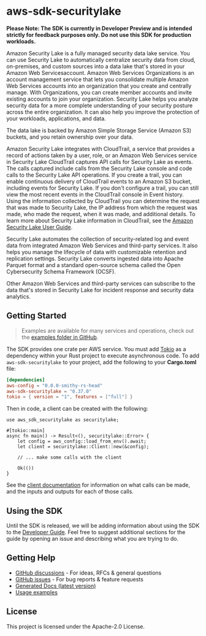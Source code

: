 # aws-sdk-securitylake

**Please Note: The SDK is currently in Developer Preview and is intended strictly for
feedback purposes only. Do not use this SDK for production workloads.**

Amazon Security Lake is a fully managed security data lake service. You can use Security Lake to automatically centralize security data from cloud, on-premises, and custom sources into a data lake that's stored in your Amazon Web Servicesaccount. Amazon Web Services Organizations is an account management service that lets you consolidate multiple Amazon Web Services accounts into an organization that you create and centrally manage. With Organizations, you can create member accounts and invite existing accounts to join your organization. Security Lake helps you analyze security data for a more complete understanding of your security posture across the entire organization. It can also help you improve the protection of your workloads, applications, and data.

The data lake is backed by Amazon Simple Storage Service (Amazon S3) buckets, and you retain ownership over your data.

Amazon Security Lake integrates with CloudTrail, a service that provides a record of actions taken by a user, role, or an Amazon Web Services service in Security Lake CloudTrail captures API calls for Security Lake as events. The calls captured include calls from the Security Lake console and code calls to the Security Lake API operations. If you create a trail, you can enable continuous delivery of CloudTrail events to an Amazon S3 bucket, including events for Security Lake. If you don't configure a trail, you can still view the most recent events in the CloudTrail console in Event history. Using the information collected by CloudTrail you can determine the request that was made to Security Lake, the IP address from which the request was made, who made the request, when it was made, and additional details. To learn more about Security Lake information in CloudTrail, see the [Amazon Security Lake User Guide](https://docs.aws.amazon.com/security-lake/latest/userguide/securitylake-cloudtrail.html).

Security Lake automates the collection of security-related log and event data from integrated Amazon Web Services and third-party services. It also helps you manage the lifecycle of data with customizable retention and replication settings. Security Lake converts ingested data into Apache Parquet format and a standard open-source schema called the Open Cybersecurity Schema Framework (OCSF).

Other Amazon Web Services and third-party services can subscribe to the data that's stored in Security Lake for incident response and security data analytics.

## Getting Started

> Examples are available for many services and operations, check out the
> [examples folder in GitHub](https://github.com/awslabs/aws-sdk-rust/tree/main/examples).

The SDK provides one crate per AWS service. You must add [Tokio](https://crates.io/crates/tokio)
as a dependency within your Rust project to execute asynchronous code. To add `aws-sdk-securitylake` to
your project, add the following to your **Cargo.toml** file:

```toml
[dependencies]
aws-config = "0.0.0-smithy-rs-head"
aws-sdk-securitylake = "0.37.0"
tokio = { version = "1", features = ["full"] }
```

Then in code, a client can be created with the following:

```rust,no_run
use aws_sdk_securitylake as securitylake;

#[tokio::main]
async fn main() -> Result<(), securitylake::Error> {
    let config = aws_config::load_from_env().await;
    let client = securitylake::Client::new(&config);

    // ... make some calls with the client

    Ok(())
}
```

See the [client documentation](https://docs.rs/aws-sdk-securitylake/latest/aws_sdk_securitylake/client/struct.Client.html)
for information on what calls can be made, and the inputs and outputs for each of those calls.

## Using the SDK

Until the SDK is released, we will be adding information about using the SDK to the
[Developer Guide](https://docs.aws.amazon.com/sdk-for-rust/latest/dg/welcome.html). Feel free to suggest
additional sections for the guide by opening an issue and describing what you are trying to do.

## Getting Help

* [GitHub discussions](https://github.com/awslabs/aws-sdk-rust/discussions) - For ideas, RFCs & general questions
* [GitHub issues](https://github.com/awslabs/aws-sdk-rust/issues/new/choose) - For bug reports & feature requests
* [Generated Docs (latest version)](https://awslabs.github.io/aws-sdk-rust/)
* [Usage examples](https://github.com/awslabs/aws-sdk-rust/tree/main/examples)

## License

This project is licensed under the Apache-2.0 License.

